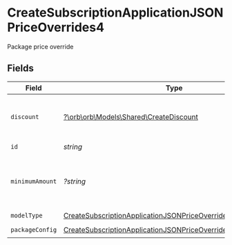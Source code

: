 # CreateSubscriptionApplicationJSONPriceOverrides4

Package price override


## Fields

| Field                                                                                                                                                     | Type                                                                                                                                                      | Required                                                                                                                                                  | Description                                                                                                                                               | Example                                                                                                                                                   |
| --------------------------------------------------------------------------------------------------------------------------------------------------------- | --------------------------------------------------------------------------------------------------------------------------------------------------------- | --------------------------------------------------------------------------------------------------------------------------------------------------------- | --------------------------------------------------------------------------------------------------------------------------------------------------------- | --------------------------------------------------------------------------------------------------------------------------------------------------------- |
| `discount`                                                                                                                                                | [?\orb\orb\Models\Shared\CreateDiscount](../../models/shared/CreateDiscount.md)                                                                           | :heavy_minus_sign:                                                                                                                                        | The subscription's override discount for this price.                                                                                                      |                                                                                                                                                           |
| `id`                                                                                                                                                      | *string*                                                                                                                                                  | :heavy_check_mark:                                                                                                                                        | N/A                                                                                                                                                       |                                                                                                                                                           |
| `minimumAmount`                                                                                                                                           | *?string*                                                                                                                                                 | :heavy_minus_sign:                                                                                                                                        | The subscription's override minimum amount for this price.                                                                                                | 1.23                                                                                                                                                      |
| `modelType`                                                                                                                                               | [CreateSubscriptionApplicationJSONPriceOverrides4ModelType](../../models/operations/CreateSubscriptionApplicationJSONPriceOverrides4ModelType.md)         | :heavy_check_mark:                                                                                                                                        | N/A                                                                                                                                                       | package                                                                                                                                                   |
| `packageConfig`                                                                                                                                           | [CreateSubscriptionApplicationJSONPriceOverrides4PackageConfig](../../models/operations/CreateSubscriptionApplicationJSONPriceOverrides4PackageConfig.md) | :heavy_check_mark:                                                                                                                                        | N/A                                                                                                                                                       |                                                                                                                                                           |